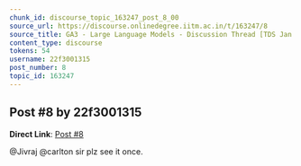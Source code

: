```yaml
---
chunk_id: discourse_topic_163247_post_8_00
source_url: https://discourse.onlinedegree.iitm.ac.in/t/163247/8
source_title: GA3 - Large Language Models - Discussion Thread [TDS Jan 2025]
content_type: discourse
tokens: 54
username: 22f3001315
post_number: 8
topic_id: 163247
---
```


## Post #8 by 22f3001315

**Direct Link**: [Post #8](https://discourse.onlinedegree.iitm.ac.in/t/163247/8)

@Jivraj @carlton sir plz see it once.
